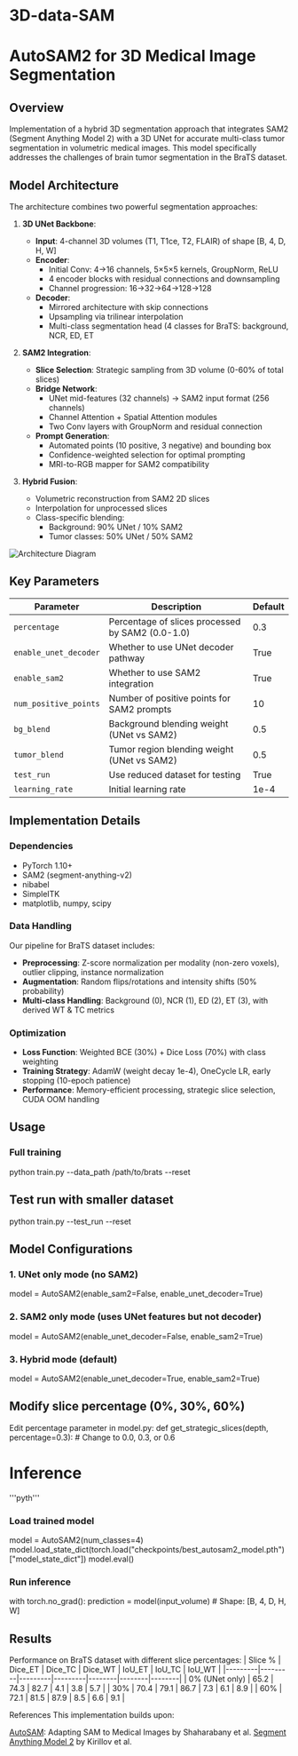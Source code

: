 # 3D-data-SAM

# AutoSAM2 for 3D Medical Image Segmentation

## Overview
Implementation of a hybrid 3D segmentation approach that integrates SAM2 (Segment Anything Model 2) with a 3D UNet for accurate multi-class tumor segmentation in volumetric medical images. This model specifically addresses the challenges of brain tumor segmentation in the BraTS dataset.

## Model Architecture

The architecture combines two powerful segmentation approaches:

1. **3D UNet Backbone**:
   - **Input**: 4-channel 3D volumes (T1, T1ce, T2, FLAIR) of shape [B, 4, D, H, W]
   - **Encoder**: 
     - Initial Conv: 4→16 channels, 5×5×5 kernels, GroupNorm, ReLU
     - 4 encoder blocks with residual connections and downsampling
     - Channel progression: 16→32→64→128→128
   - **Decoder**:
     - Mirrored architecture with skip connections
     - Upsampling via trilinear interpolation
     - Multi-class segmentation head (4 classes for BraTS: background, NCR, ED, ET

2. **SAM2 Integration**:
   - **Slice Selection**: Strategic sampling from 3D volume (0-60% of total slices)
   - **Bridge Network**:
     - UNet mid-features (32 channels) → SAM2 input format (256 channels)
     - Channel Attention + Spatial Attention modules
     - Two Conv layers with GroupNorm and residual connection
   - **Prompt Generation**:
     - Automated points (10 positive, 3 negative) and bounding box
     - Confidence-weighted selection for optimal prompting
     - MRI-to-RGB mapper for SAM2 compatibility
3. **Hybrid Fusion**:
   - Volumetric reconstruction from SAM2 2D slices
   - Interpolation for unprocessed slices
   - Class-specific blending:
     - Background: 90% UNet / 10% SAM2
     - Tumor classes: 50% UNet / 50% SAM2

![Architecture Diagram](assets/architecture.png)

## Key Parameters

| Parameter | Description | Default |
|-----------|-------------|---------|
| `percentage` | Percentage of slices processed by SAM2 (0.0-1.0) | 0.3 |
| `enable_unet_decoder` | Whether to use UNet decoder pathway | True |
| `enable_sam2` | Whether to use SAM2 integration | True |
| `num_positive_points` | Number of positive points for SAM2 prompts | 10 |
| `bg_blend` | Background blending weight (UNet vs SAM2) | 0.5 |
| `tumor_blend` | Tumor region blending weight (UNet vs SAM2) | 0.5 |
| `test_run` | Use reduced dataset for testing | True |
| `learning_rate` | Initial learning rate | 1e-4 |

## Implementation Details

### Dependencies
- PyTorch 1.10+
- SAM2 (segment-anything-v2)
- nibabel
- SimpleITK
- matplotlib, numpy, scipy

### Data Handling
Our pipeline for BraTS dataset includes:
- **Preprocessing**: Z-score normalization per modality (non-zero voxels), outlier clipping, instance normalization
- **Augmentation**: Random flips/rotations and intensity shifts (50% probability)
- **Multi-class Handling**: Background (0), NCR (1), ED (2), ET (3), with derived WT & TC metrics

### Optimization
- **Loss Function**: Weighted BCE (30%) + Dice Loss (70%) with class weighting
- **Training Strategy**: AdamW (weight decay 1e-4), OneCycle LR, early stopping (10-epoch patience)
- **Performance**: Memory-efficient processing, strategic slice selection, CUDA OOM handling


## Usage

### Full training
python train.py --data_path /path/to/brats --reset

## Test run with smaller dataset
python train.py --test_run --reset

## Model Configurations

### 1. UNet only mode (no SAM2)
model = AutoSAM2(enable_sam2=False, enable_unet_decoder=True)

### 2. SAM2 only mode (uses UNet features but not decoder)
model = AutoSAM2(enable_unet_decoder=False, enable_sam2=True)

### 3. Hybrid mode (default)
model = AutoSAM2(enable_unet_decoder=True, enable_sam2=True)

## Modify slice percentage (0%, 30%, 60%)
Edit percentage parameter in model.py:
def get_strategic_slices(depth, percentage=0.3): # Change to 0.0, 0.3, or 0.6

# Inference
'''pyth'''
### Load trained model
model = AutoSAM2(num_classes=4)
model.load_state_dict(torch.load("checkpoints/best_autosam2_model.pth")["model_state_dict"])
model.eval()

### Run inference
with torch.no_grad():
    prediction = model(input_volume)  # Shape: [B, 4, D, H, W]


## Results
Performance on BraTS dataset with different slice percentages:
| Slice % | Dice_ET | Dice_TC | Dice_WT | IoU_ET | IoU_TC | IoU_WT |
|---------|---------|---------|---------|--------|--------|--------|
| 0% (UNet only) | 65.2 | 74.3 | 82.7 | 4.1 | 3.8 | 5.7 |
| 30% | 70.4 | 79.1 | 86.7 | 7.3 | 6.1 | 8.9 |
| 60% | 72.1 | 81.5 | 87.9 | 8.5 | 6.6 | 9.1 |


References
This implementation builds upon:

[AutoSAM]([url](https://github.com/talshaharabany/AutoSAM)): Adapting SAM to Medical Images by Shaharabany et al.
[Segment Anything Model 2]([url](https://github.com/facebookresearch/sam2)) by Kirillov et al.
